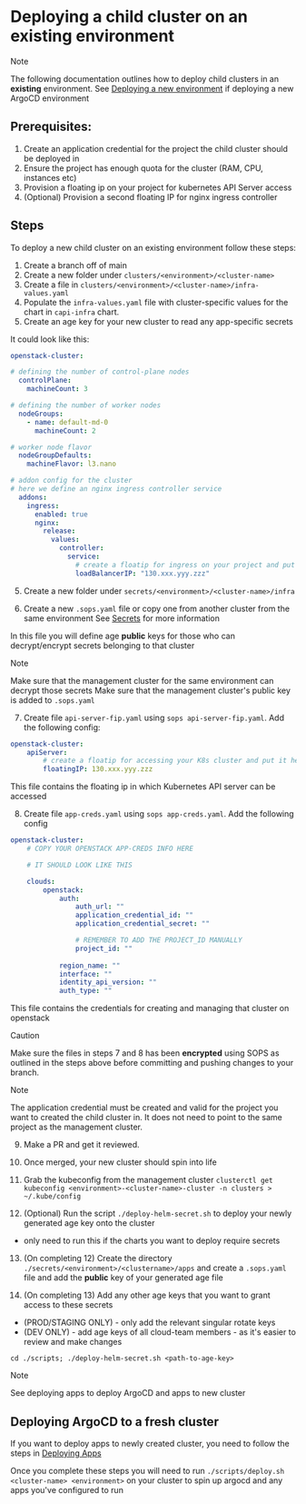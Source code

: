 # Deploying a child cluster on an existing environment

> [!NOTE]
> The following documentation outlines how to deploy child clusters in an **existing** environment.
> See [Deploying a new environment](clusters.md) if deploying a new ArgoCD environment

## Prerequisites: 
1. Create an application credential for the project the child cluster should be deployed in
2. Ensure the project has enough quota for the cluster (RAM, CPU, instances etc)
3. Provision a floating ip on your project for kubernetes API Server access
4. (Optional) Provision a second floating IP for nginx ingress controller

## Steps
To deploy a new child cluster on an existing environment follow these steps:

1. Create a branch off of main
2. Create a new folder under `clusters/<environment>/<cluster-name>`
3. Create a file in `clusters/<environment>/<cluster-name>/infra-values.yaml` 
4. Populate the `infra-values.yaml` file with cluster-specific values for the chart in `capi-infra` chart. 
5. Create an age key for your new cluster to read any app-specific secrets

It could look like this:

```yaml
openstack-cluster:

# defining the number of control-plane nodes
  controlPlane:
    machineCount: 3

# defining the number of worker nodes
  nodeGroups:
    - name: default-md-0
      machineCount: 2

# worker node flavor
  nodeGroupDefaults:
    machineFlavor: l3.nano

# addon config for the cluster 
# here we define an nginx ingress controller service
  addons:
    ingress:
      enabled: true
      nginx:
        release:
          values:
            controller:
              service:
                # create a floatip for ingress on your project and put it here
                loadBalancerIP: "130.xxx.yyy.zzz" 

```

5. Create a new folder under `secrets/<environment>/<cluster-name>/infra`

6. Create a new `.sops.yaml` file or copy one from another cluster from the same environment 
See [Secrets](secrets.md) for more information

In this file you will define age **public** keys for those who can decrypt/encrypt secrets belonging to that cluster

> [!NOTE]
> Make sure that the management cluster for the same environment can decrypt those secrets
> Make sure that the management cluster's public key is added to `.sops.yaml`


7. Create file `api-server-fip.yaml` using `sops api-server-fip.yaml`. Add the following config:

```yaml
openstack-cluster:
    apiServer:
        # create a floatip for accessing your K8s cluster and put it here
        floatingIP: 130.xxx.yyy.zzz 
```

This file contains the floating ip in which Kubernetes API server can be accessed

8. Create file `app-creds.yaml` using `sops app-creds.yaml`. Add the following config

```yaml
openstack-cluster:
    # COPY YOUR OPENSTACK APP-CREDS INFO HERE

    # IT SHOULD LOOK LIKE THIS

    clouds:
        openstack:
            auth:
                auth_url: ""
                application_credential_id: ""
                application_credential_secret: ""

                # REMEMBER TO ADD THE PROJECT_ID MANUALLY
                project_id: ""
                
            region_name: ""
            interface: ""
            identity_api_version: ""
            auth_type: ""

```

This file contains the credentials for creating and managing that cluster on openstack

> [!CAUTION]
> Make sure the files in steps 7 and 8 has been **encrypted** using SOPS as outlined in the steps above before committing and pushing changes to your branch.


> [!NOTE]
> The application credential must be created and valid for the project you want to created the child cluster in. It does not need to point to the same project as the management cluster.

9. Make a PR and get it reviewed.

10. Once merged, your new cluster should spin into life

11. Grab the kubeconfig from the management cluster 
``` clusterctl get kubeconfig <environment>-<cluster-name>-cluster -n clusters > ~/.kube/config ```

12. (Optional) Run the script `./deploy-helm-secret.sh` to deploy your newly generated age key onto the cluster 
  - only need to run this if the charts you want to deploy require secrets

13. (On completing 12) Create the directory `./secrets/<environment>/<clustername>/apps` and create a `.sops.yaml` file and add the **public** key of your generated age file

14. (On completing 13) Add any other age keys that you want to grant access to these secrets 
  - (PROD/STAGING ONLY) - only add the relevant singular rotate keys
  - (DEV ONLY) - add age keys of all cloud-team members - as it's easier to review and make changes

```cd ./scripts; ./deploy-helm-secret.sh <path-to-age-key>```

> [!NOTE] 
> See deploying apps to deploy ArgoCD and apps to new cluster


## Deploying ArgoCD to a fresh cluster

If you want to deploy apps to newly created cluster, you need to follow the steps in [Deploying Apps](./deploying-apps.md) 

Once you complete these steps you will need to run `./scripts/deploy.sh <cluster-name> <environment>` on your cluster to spin up argocd and any apps you've configured to run
